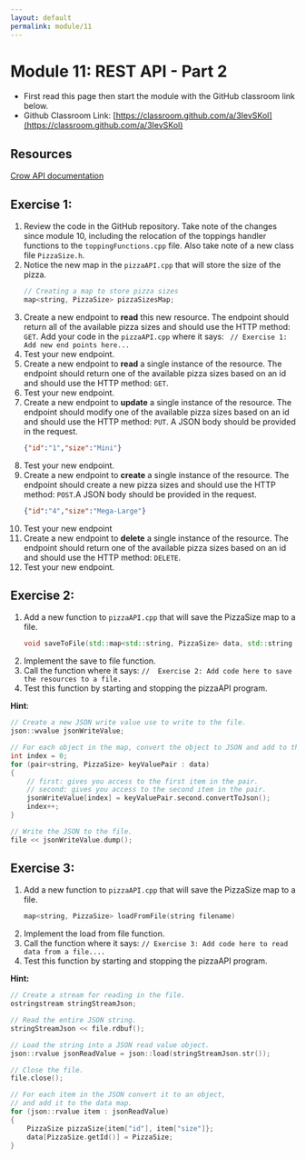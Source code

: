 ```yaml
---
layout: default
permalink: module/11
---
```


# Module 11: REST API - Part 2

* First read this page then start the module with the GitHub classroom link below.
* Github Classroom Link: [https://classroom.github.com/a/3IevSKol](https://classroom.github.com/a/3IevSKol)

## Resources

[Crow API documentation](https://crowcpp.org/master/reference/annotated.html)


## Exercise 1: 

1. Review the code in the GitHub repository. Take note of the changes since module 10, including the relocation of the toppings handler functions to the `toppingFunctions.cpp` file. Also take note of a new class file `PizzaSize.h`.
2. Notice the new map in the `pizzaAPI.cpp` that will store the size of the pizza.
    ```c++
    // Creating a map to store pizza sizes
    map<string, PizzaSize> pizzaSizesMap;
    ```
3. Create a new endpoint to __read__ this new resource. The endpoint should return all of the available pizza sizes and should use the HTTP method: `GET`. Add your code in the `pizzaAPI.cpp` where it says: ` // Exercise 1: Add new end points here...`
4. Test your new endpoint.
5. Create a new endpoint to __read__ a single instance of the resource. The endpoint should return one of the available pizza sizes based on an id and should use the HTTP method: `GET`.
6. Test your new endpoint.
7. Create a new endpoint to __update__ a single instance of the resource. The endpoint should modify one of the available pizza sizes based on an id and should use the HTTP method: `PUT`. A JSON body should be provided in the request.
    ```json
    {"id":"1","size":"Mini"}
    ```
8. Test your new endpoint.
9. Create a new endpoint to __create__ a single instance of the resource. The endpoint should create a new pizza sizes and should use the HTTP method: `POST`.A JSON body should be provided in the request.
    ```json
    {"id":"4","size":"Mega-Large"}
    ```
10. Test your new endpoint
11. Create a new endpoint to __delete__ a single instance of the resource. The endpoint should return one of the available pizza sizes based on an id and should use the HTTP method: `DELETE`.
12. Test your new endpoint.


## Exercise 2: 
1. Add a new function to `pizzaAPI.cpp` that will save the PizzaSize map to a file. 
    ```c++
    void saveToFile(std::map<std::string, PizzaSize> data, std::string filename)
    ```
2. Implement the save to file function.
3. Call the function where it says: `//  Exercise 2: Add code here to save the resources to a file.`
4. Test this function by starting and stopping the pizzaAPI program.

__Hint__:
```c++
// Create a new JSON write value use to write to the file.
json::wvalue jsonWriteValue;

// For each object in the map, convert the object to JSON and add to the write value.
int index = 0;
for (pair<string, PizzaSize> keyValuePair : data)
{
    // first: gives you access to the first item in the pair.
    // second: gives you access to the second item in the pair.
    jsonWriteValue[index] = keyValuePair.second.convertToJson();
    index++;
}

// Write the JSON to the file.
file << jsonWriteValue.dump();
```



## Exercise 3: 
1. Add a new function to `pizzaAPI.cpp` that will save the PizzaSize map to a file. 
    ```c++
    map<string, PizzaSize> loadFromFile(string filename)
    ```
2. Implement the load from file function.
3. Call the function where it says: `// Exercise 3: Add code here to read data from a file....`
4. Test this function by starting and stopping the pizzaAPI program.


__Hint:__
```c++
// Create a stream for reading in the file.
ostringstream stringStreamJson;

// Read the entire JSON string.
stringStreamJson << file.rdbuf();

// Load the string into a JSON read value object.
json::rvalue jsonReadValue = json::load(stringStreamJson.str());

// Close the file.
file.close();

// For each item in the JSON convert it to an object, 
// and add it to the data map.
for (json::rvalue item : jsonReadValue) 
{
    PizzaSize pizzaSize{item["id"], item["size"]};
    data[PizzaSize.getId()] = PizzaSize;
}
```









